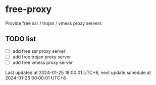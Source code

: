 
# free-proxy
Provide free ssr / trojan / vmess proxy servers


## TODO list
- [ ] add free ssr proxy server
- [ ] add free trojan proxy server
- [ ] add free vmess proxy server

Last updated at 2024-01-25 18:00:01 UTC+8, next update schedule at 2024-01-26 00:00:01 UTC+8

